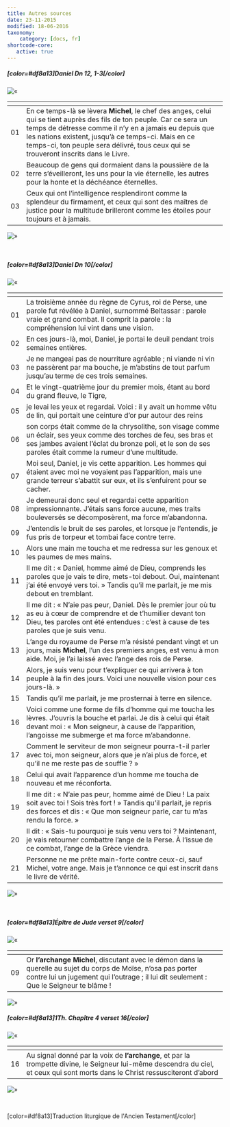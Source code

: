 ```yaml
---
title: Autres sources
date: 23-11-2015
modified: 18-06-2016
taxonomy:
    category: [docs, fr]
shortcode-core:
   active: true
---
```




##### [color=#df8a13]Daniel Dn 12, 1-3[/color]

![«][«]

|   | <span hidden>hidden</span> | 
| - | -------------------------- |
| 01 | En ce temps-là se lèvera **Michel**, le chef des anges, celui qui se tient auprès des fils de ton peuple. Car ce sera un temps de détresse comme il n’y en a jamais eu depuis que les nations existent, jusqu’à ce temps-ci. Mais en ce temps-ci, ton peuple sera délivré, tous ceux qui se trouveront inscrits dans le Livre. |
| 02 | Beaucoup de gens qui dormaient dans la poussière de la terre s’éveilleront, les uns pour la vie éternelle, les autres pour la honte et la déchéance éternelles. |
| 03 | Ceux qui ont l’intelligence resplendiront comme la splendeur du firmament, et ceux qui sont des maîtres de justice pour la multitude brilleront comme les étoiles pour toujours et à jamais. |

![»][»]  

<br>

##### [color=#df8a13]Daniel Dn 10[/color]

![«][«]

|   | <span hidden>hidden</span> | 
| - | -------------------------- |
| 01 | La troisième année du règne de Cyrus, roi de Perse, une parole fut révélée à Daniel, surnommé Beltassar : parole vraie et grand combat. Il comprit la parole : la compréhension lui vint dans une vision. |
| 02 | En ces jours-là, moi, Daniel, je portai le deuil pendant trois semaines entières. |
| 03 | Je ne mangeai pas de nourriture agréable ; ni viande ni vin ne passèrent par ma bouche, je m’abstins de tout parfum jusqu’au terme de ces trois semaines. |
| 04 | Et le vingt-quatrième jour du premier mois, étant au bord du grand fleuve, le Tigre, |
| 05 | je levai les yeux et regardai. Voici : il y avait un homme vêtu de lin, qui portait une ceinture d’or pur autour des reins |
| 06 | son corps était comme de la chrysolithe, son visage comme un éclair, ses yeux comme des torches de feu, ses bras et ses jambes avaient l’éclat du bronze poli, et le son de ses paroles était comme la rumeur d’une multitude. |
| 07 | Moi seul, Daniel, je vis cette apparition. Les hommes qui étaient avec moi ne voyaient pas l’apparition, mais une grande terreur s’abattit sur eux, et ils s’enfuirent pour se cacher. |
| 08 | Je demeurai donc seul et regardai cette apparition impressionnante. J’étais sans force aucune, mes traits bouleversés se décomposèrent, ma force m’abandonna. |
| 09 | J’entendis le bruit de ses paroles, et lorsque je l’entendis, je fus pris de torpeur et tombai face contre terre. |
| 10 | Alors une main me toucha et me redressa sur les genoux et les paumes de mes mains. |
| 11 | Il me dit : « Daniel, homme aimé de Dieu, comprends les paroles que je vais te dire, mets-toi debout. Oui, maintenant j’ai été envoyé vers toi. » Tandis qu’il me parlait, je me mis debout en tremblant. |
| 12 | Il me dit : « N’aie pas peur, Daniel. Dès le premier jour où tu as eu à cœur de comprendre et de t’humilier devant ton Dieu, tes paroles ont été entendues : c’est à cause de tes paroles que je suis venu. |
| 13 | L’ange du royaume de Perse m’a résisté pendant vingt et un jours, mais **Michel**, l’un des premiers anges, est venu à mon aide. Moi, je l’ai laissé avec l’ange des rois de Perse. |
| 14 | Alors, je suis venu pour t’expliquer ce qui arrivera à ton peuple à la fin des jours. Voici une nouvelle vision pour ces jours-là. » |
| 15 | Tandis qu’il me parlait, je me prosternai à terre en silence. |
| 16 | Voici comme une forme de fils d’homme qui me toucha les lèvres. J’ouvris la bouche et parlai. Je dis à celui qui était devant moi : « Mon seigneur, à cause de l’apparition, l’angoisse me submerge et ma force m’abandonne. |
| 17 | Comment le serviteur de mon seigneur pourra-t-il parler avec toi, mon seigneur, alors que je n’ai plus de force, et qu’il ne me reste pas de souffle ? » |
| 18 | Celui qui avait l’apparence d’un homme me toucha de nouveau et me réconforta. |
| 19 | Il me dit : « N’aie pas peur, homme aimé de Dieu ! La paix soit avec toi ! Sois très fort ! » Tandis qu’il parlait, je repris des forces et dis : « Que mon seigneur parle, car tu m’as rendu la force. » |
| 20 | Il dit : « Sais-tu pourquoi je suis venu vers toi ? Maintenant, je vais retourner combattre l’ange de la Perse. À l’issue de ce combat, l’ange de la Grèce viendra. |
| 21 | Personne ne me prête main-forte contre ceux-ci, sauf Michel, votre ange. Mais je t’annonce ce qui est inscrit dans le livre de vérité. |

![»][»]  

<br>

##### [color=#df8a13]Épître de Jude verset 9[/color]

![«][«]

|   | <span hidden>hidden</span> | 
| - | -------------------------- |
| 09 | Or **l’archange Michel**, discutant avec le démon dans la querelle au sujet du corps de Moïse, n’osa pas porter contre lui un jugement qui l’outrage ; il lui dit seulement : Que le Seigneur te blâme ! |

![»][»]  

##### [color=#df8a13]1Th. Chapître 4 verset 16[/color]

![«][«]  

|   | <span hidden>hidden</span> | 
| - | -------------------------- |
| 16 | Au signal donné par la voix de **l’archange**, et par la trompette divine, le Seigneur lui-même descendra du ciel, et ceux qui sont morts dans le Christ ressusciteront d’abord |

![»][»]   

<br>

[color=#df8a13]Traduction liturgique de l'Ancien Testament[/color]

[«]: /fr/images/quotesleft.svg?classes=caracter-icon
[»]: /fr/images/quotesright.svg?classes=caracter-icon